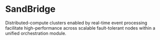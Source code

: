 # SandBridge
Distributed-compute clusters enabled by real-time event processing facilitate high-performance across scalable fault-tolerant nodes within a unified orchestration module.
